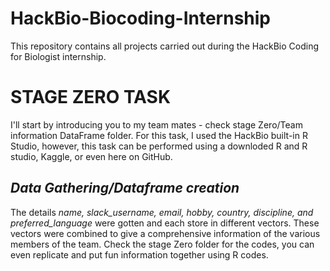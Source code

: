 # HackBio-Biocoding-Internship
This repository contains all projects carried out during the HackBio Coding for Biologist internship.

# STAGE ZERO TASK
I'll start by introducing you to my team mates - check stage Zero/Team information DataFrame folder.
For this task, I used the HackBio built-in R Studio, however, this task can be performed using a downloded R and R studio, Kaggle, or even here on GitHub.

 ## _Data Gathering/Dataframe creation_
The details _name, slack_username, email, hobby, country, discipline, and preferred_language_ were gotten and each store in different vectors.
These vectors were combined to give a comprehensive information of the various members of the team. 
Check the stage Zero folder for the codes, you can even replicate and put fun information together using R codes. 
